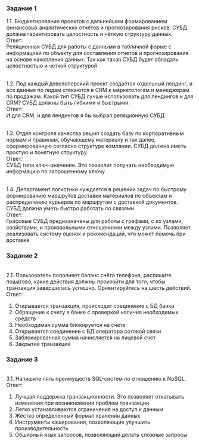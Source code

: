 <h3> Задание 1 </h3>
1.1. Бюджетирование проектов с дальнейшим формированием финансовых аналитических отчётов и прогнозирования рисков. СУБД должна гарантировать целостность и чёткую структуру данных. 
<br>Ответ:
<br>Реляционная СУБД для работы с данными в табличной форме с информацией по объекту для составления отчетов и прогнозирования на основе накопления данных. Так как такая СУБД будет обладать целостностью и четкой структурой

<br>1.2. Под каждый девелоперский проект создаётся отдельный лендинг, и все данные по лидам стекаются в CRM к маркетологам и менеджерам по продажам. Какой тип СУБД лучше использовать для лендингов и для CRM? СУБД должны быть гибкими и быстрыми.
<br> Ответ:
<br>И для CRM, и для лендингов я бы выбрал реляционную СУБД

<br>1.3. Отдел контроля качества решил создать базу по корпоративным нормам и правилам, обучающему материалу и так далее, сформированную согласно структуре компании. СУБД должна иметь простую и понятную структуру.
<br>Ответ:
<br>СУБД типа ключ-значение. Это позволит получать необходимую информацию по запрошенному ключу 

<br>1.4. Департамент логистики нуждается в решении задач по быстрому формированию маршрутов доставки материалов по объектам и распределению курьеров по маршрутам с доставкой документов. СУБД должна уметь быстро работать со связями.
<br>Ответ:
<br>Графовые СУБД предназначены для работы с графами, с их узлами, свойствами, и произвольными отношениями между узлами. Позволяет реализовать систему оценок и рекомендаций, что может помочь при доставке 

<h3> Задание 2 </h3>

<br>2.1. Пользователь пополняет баланс счёта телефона, распишите пошагово, какие действия должны произойти для того, чтобы транзакция завершилась успешно. Ориентируйтесь на шесть действий.
<br>Ответ:
1. Открывается транзакция, происходит соединение с БД банка
2. Обращение к счету в банке с проверкой наличия необходимых средств
3. Необходимая сумма блокируется на счете
4. Открывается соединение с БД оператора сотовой связи
5. Заблокированная сумма начисляется на лицевой счет
6. Закрытие транзакции

<h3> Задание 3 </h3>

<br>3.1. Напишите пять преимуществ SQL-систем по отношению к NoSQL.
<br>Ответ:

1. Лучшая поддержка транзакционности. Это позволяет откатывать изменения при возникновении проблем транзакции
2. Легко устанавливаются ограничения на доступ к данным
3. Жёстко определенный формат хранения данных
4. Инструменты кэширования, позволяющие улучшить производительность
5. Обширный язык запросов, позволяющий делать сложные запросы

